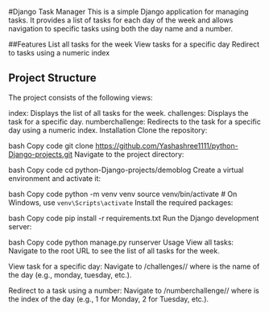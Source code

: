 #Django Task Manager
 This is a simple Django application for managing tasks. It provides a list of tasks for each day of the week and allows navigation to specific tasks using both the day name and a number.

##Features
 List all tasks for the week
 View tasks for a specific day
 Redirect to tasks using a numeric index

## Project Structure
 The project consists of the following views:

index: Displays the list of all tasks for the week.
challenges: Displays the task for a specific day.
numberchallenge: Redirects to the task for a specific day using a numeric index.
Installation
Clone the repository:

bash
Copy code
git clone https://github.com/Yashashree1111/python-Django-projects.git
Navigate to the project directory:

bash
Copy code
cd python-Django-projects/demoblog
Create a virtual environment and activate it:

bash
Copy code
python -m venv venv
source venv/bin/activate  # On Windows, use `venv\Scripts\activate`
Install the required packages:

bash
Copy code
pip install -r requirements.txt
Run the Django development server:

bash
Copy code
python manage.py runserver
Usage
View all tasks:
Navigate to the root URL to see the list of all tasks for the week.

View task for a specific day:
Navigate to /challenges/<day>/ where <day> is the name of the day (e.g., monday, tuesday, etc.).

Redirect to a task using a number:
Navigate to /numberchallenge/<num>/ where <num> is the index of the day (e.g., 1 for Monday, 2 for Tuesday, etc.).

